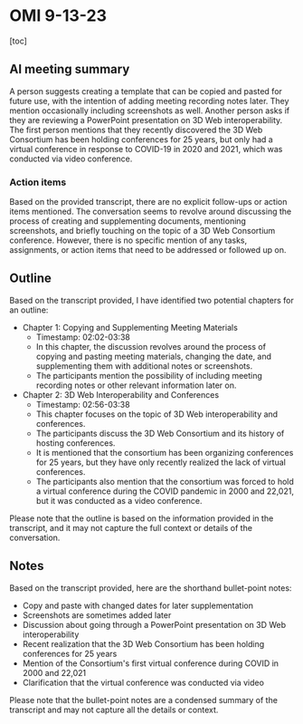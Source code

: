 # OMI 9-13-23

[toc]

## AI meeting summary

A person suggests creating a template that can be copied and pasted for future use, with the intention of adding meeting recording notes later. They mention occasionally including screenshots as well. Another person asks if they are reviewing a PowerPoint presentation on 3D Web interoperability. The first person mentions that they recently discovered the 3D Web Consortium has been holding conferences for 25 years, but only had a virtual conference in response to COVID-19 in 2020 and 2021, which was conducted via video conference.

### Action items

Based on the provided transcript, there are no explicit follow-ups or action items mentioned. The conversation seems to revolve around discussing the process of creating and supplementing documents, mentioning screenshots, and briefly touching on the topic of a 3D Web Consortium conference. However, there is no specific mention of any tasks, assignments, or action items that need to be addressed or followed up on.

## Outline
Based on the transcript provided, I have identified two potential chapters for an outline:

- Chapter 1: Copying and Supplementing Meeting Materials
    - Timestamp: 02:02-03:38
    - In this chapter, the discussion revolves around the process of copying and pasting meeting materials, changing the date, and supplementing them with additional notes or screenshots.
    - The participants mention the possibility of including meeting recording notes or other relevant information later on.
- Chapter 2: 3D Web Interoperability and Conferences
    - Timestamp: 02:56-03:38
    - This chapter focuses on the topic of 3D Web interoperability and conferences.
    - The participants discuss the 3D Web Consortium and its history of hosting conferences.
    - It is mentioned that the consortium has been organizing conferences for 25 years, but they have only recently realized the lack of virtual conferences.
    - The participants also mention that the consortium was forced to hold a virtual conference during the COVID pandemic in 2000 and 22,021, but it was conducted as a video conference.


Please note that the outline is based on the information provided in the transcript, and it may not capture the full context or details of the conversation.

## Notes
Based on the transcript provided, here are the shorthand bullet-point notes:
- Copy and paste with changed dates for later supplementation
- Screenshots are sometimes added later
- Discussion about going through a PowerPoint presentation on 3D Web interoperability
- Recent realization that the 3D Web Consortium has been holding conferences for 25 years
- Mention of the Consortium's first virtual conference during COVID in 2000 and 22,021
- Clarification that the virtual conference was conducted via video


Please note that the bullet-point notes are a condensed summary of the transcript and may not capture all the details or context.